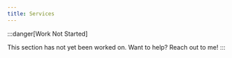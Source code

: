 ```yaml
---
title: Services
---
```


:::danger[Work Not Started]

This section has not yet been worked on. Want to help? Reach out to me!
:::